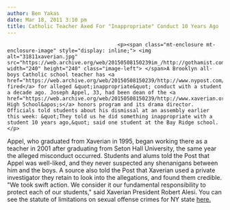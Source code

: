 ```yaml
---
author: Ben Yakas
date: Mar 18, 2011 3:10 pm
title: Catholic Teacher Axed For "Inappropriate" Conduct 10 Years Ago
---
```


	
										<p><span class="mt-enclosure mt-enclosure-image" style="display: inline;"> <img alt="31811xaverian.jpg" src="https://web.archive.org/web/20150508150239im_/http://gothamist.com/attachments/byakas/31811xaverian.jpg" width="240" height="240" class="image-left"> </span>A Brooklyn all-boys Catholic school teacher has <a href="https://web.archive.org/web/20150508150239/http://www.nypost.com/p/news/local/brooklyn/elite_catholic_student_xaverian_i7RX73XSeSzc084wsaIo0J">been fired</a> for alleged &quot;inappropriate&quot; conduct with a student a decade ago. Joseph Appel, 33, had been dean of the <a href="https://web.archive.org/web/20150508150239/http://www.xaverian.org/">Xaverian High School&apos;s</a> honors program and its drama director. Officials told students about his dismissal at an assembly earlier this week: &quot;They told us he did something inappropriate with a student 10 years ago,&quot; said one student at the Bay Ridge school.</p>

<p>Appel, who graduated from Xaverian in 1995, began working there as a teacher in 2001 after graduating from Seton Hall University, the same year the alleged misconduct occurred. Students and alums told the Post that Appel was well-liked, and they never suspected any shenanigans between him and the boys. A source also told the Post that Xaverian used a private investigator they retain to look into the allegations, and found them credible. &quot;We took swift action. We consider it our fundamental responsibility to protect each of our students,&quot; said Xaverian President Robert Alesi. You can see the statute of limitations on sexual offense crimes for NY state <a href="https://web.archive.org/web/20150508150239/http://www.rainn.org/pdf-files-and-other-documents/Public-Policy/Legal-resources/2009-Statutes/09NewYorkStatutes.pdf">here.</a></p>					
										
									
				